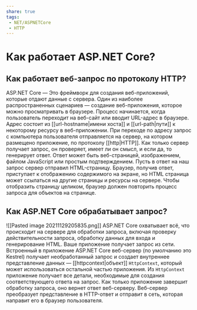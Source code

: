 ```yaml
---
share: true
tags:
 - NET/ASPNETCore
 - HTTP
---
```

# Как работает ASP.NET Core?
## Как работает веб-запрос по протоколу HTTP?
ASP.NET Core — Это фреймворк для создания веб-приложений, которые отдают данные с сервера. Один из наиболее распространенных сценариев — создание веб-приложения, которое можно просматривать в браузере.
Процесс начинается, когда пользователь переходит на веб-сайт или вводит URL-адрес в браузере. Адрес состоит из [[url-hostname|имени хоста]] и [[url-path|пути]] к некоторому ресурсу в веб-приложении. При переходе по адресу запрос с компьютера пользователя отправляется на сервер, на котором размещено приложение, по протоколу [[http|HTTP]].
Как только сервер получает запрос, он проверяет, имеет ли он смысл, и если да, то генерирует ответ. Ответ может быть веб-страницей, изображением, файлом JavaScript или простым подтверждением. Пусть в ответ на наш запрос сервер отправил HTML-страницу.
Браузер, получив ответ, приступает к отображению содержимого на экране, но HTML страница может ссылаться на другие страницы и ресурсы на сервере. Чтобы отобразить страницу целиком, браузер должен повторить процесс запроса для объектов на странице.
## Как ASP.NET Core обрабатывает запрос?
![[Pasted image 20211129205835.png]]
ASP.NET Core охватывает всё, что происходит на сервере для обработки запроса, включая проверку действительности запроса, обработку данных для входа и генерирование HTML.
Ваше приложение получает запрос из сети. Встроенный в приложение ASP.NET Core веб-сервер (по умолчанию это Kestrel) получает необработанный запрос и создает внутреннее представление данных — [[httpcontext|объект]] `HttpContext`, который может использоваться остальной частью приложения.
Из `HttpContext` приложение получает все детали, необходимые для создания соответствующего ответа на запрос.
Как только приложение завершит обработку запроса, оно вернет ответ веб-серверу. Веб-сервер преобразует представление в HTTP-ответ и отправит в сеть, которая направит его в браузер пользователя.